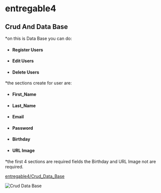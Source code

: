 # entregable4

## Crud And Data Base

*on this is Data Base you can do:

- #### Register Users
- #### Edit Users
- #### Delete Users

*the sections create for user are:

- #### First_Name
- #### Last_Name
- #### Email
- #### Password
- #### Birthday
- #### URL Image

*the first 4 sections are required fields the Birthday and URL Image not are required. 

[entregable4/Crud_Data_Base](http://https://github.com/oscar91511/entregable4 "entregable4/Crud_Data_Base")

![Crud Data Base](https://i.ibb.co/mGpSHTZ/crub-data-base.png)
